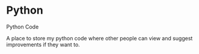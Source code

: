 Python
======

Python Code


A place to store my python code where other people can view and suggest improvements if they want to.
